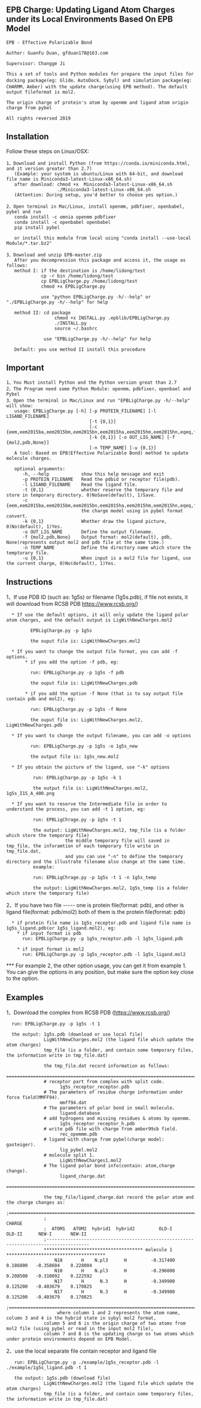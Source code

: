 EPB Charge: Updating Ligand Atom Charges under its Local Environments Based On EPB Model
----------------------------------------------------------------------------------------
    EPB - Effective Polarizable Bond

    Author: GuanFu Duan, gfduan178@163.com

    Supervisor: Changge Ji

    This a set of tools and Python modules for prepare the input files for docking package(eg: Glide、AutoDock、Sybyl) and simulation package(eg: CHARMM、Amber) with the update charge(using EPB method). The default output fileformat is mol2.

    The origin charge of protein's atom by openmm and ligand atom origin charge from pybel

    All rights reversed 2019

Installation
------------
Follow these steps on Linux/OSX:

    1、Download and install Python (from https://conda.io/miniconda.html, and it version greater than 2.7)
       (Example: your system is ubuntu/Linux with 64-bit, and download file name is Miniconda3-latest-Linux-x86_64.sh)
       after download: chmod +x  Miniconda3-latest-Linux-x86_64.sh
                       ./Miniconda3-latest-Linux-x86_64.sh
       (Attention: During setup, you'd better to choose yes option.)
       
    2、Open terminal in Mac/Linux, install openmm, pdbfixer, openbabel, pybel and run
       conda install -c omnia openmm pdbfixer
       conda install -c openbabel openbabel
       pip install pybel
       
       or install this module from local using "conda install --use-local Module/*.tar.bz2"
       
    3、Download and unzip EPB-master.zip
       After you decompression this package and access it, the usage as follows:
       method I: if the destination is /home/lidong/test
                 cp -r bin /home/lidong/test
                 cp EPBLigCharge.py /home/lidong/test
                 chmod +x EPBLigCharge.py

                 use "python EPBLigCharge.py -h/--help" or "./EPBLigCharge.py -h/--help" for help
    
       method II: cd package
                      chmod +x INSTALL.py .epblib/EPBLigCharge.py
                      ./INSTALL.py
                      source ~/.bashrc

                  use "EPBLigCharge.py -h/--help" for help
       
       Default: you use method II install this procedure

Important
---------
    1、You Must install Python and the Python version great than 2.7
    2、The Program need some Python Module: openmm、pdbfixer、openbael and Pybel
    3、Open the terminal in Mac/Linux and run "EPBLigCharge.py -h/--help" will show:
       usage: EPBLigCharge.py [-h] [-p PROTEIN_FILENAME] [-l LIGAND_FILENAME] 
                                   [-t {0,1}]
                                   [-c {eem,eem2015ba,eem2015bm,eem2015bn,eem2015ha,eem2015hm,eem2015hn,eqeq,fromfile,gasteiger..}]
                                   [-k {0,1}] [-o OUT_LIG_NAME] [-f {mol2,pdb,None}]
                                   [-n TEMP_NAME] [-u {0,1}]
       A tool: Based on EPB(Effective Polarizable Bond) method to update molecule charges.

       optional arguments:
          -h, --help            show this help message and exit
          -p PROTEIN_FILENAME   Read the pdbid or receptor file(pdb).
          -l LIGAND_FILENAME    Read the ligand file.
          -t {0,1}              whether reserve the temporary file and store in temporary directory. 0)NoSave(default), 1)Save.
          -c                    {eem,eem2015ba,eem2015bm,eem2015bn,eem2015ha,eem2015hm,eem2015hn,eqeq,fromfile,gasteiger...}
                                the charge model using in pybel format convert.
          -k {0,1}              Whether draw the ligand picture, 0)No(default), 1)Yes.
          -o OUT_LIG_NAME       Define the output filename.
          -f {mol2,pdb,None}    Output format: mol2(default), pdb, None(represents output mol2 and pdb file at the same time.)
          -n TEMP_NAME          Define the directory name which store the temptorary file.
          -u {0,1}              When input is a mol2 file for ligand, use the current charge, 0)No(default), 1)Yes.

Instructions
------------
   1、If use PDB ID (such as: 1g5s) or filename (1g5s.pdb), if file not exists, it will download from RCSB PDB https://www.rcsb.org/)
      
      * If use the default options, it will only update the ligand polar atom charges, and the default output is LigWithNewCharges.mol2 
        
             EPBLigCharge.py -p 1g5s
                                    
             the ouput file is: LigWithNewCharges.mol2
             
      * If you want to change the output file format, you can add -f options.
           * if you add the option -f pdb, eg:
        
             run: EPBLigCharge.py -p 1g5s -f pdb
        
             the ouput file is: LigWithNewCharges.pdb
             
           * if you add the option -f None (that is to say output file contain pdb and mol2), eg:
        
             run: EPBLigCharge.py -p 1g5s -f None
        
             the ouput file is: LigWithNewCharges.mol2, LigWithNewCharges.pdb
             
      * If you want to change the output filename, you can add -o options

             run: EPBLigCharge.py -p 1g5s -o 1g5s_new
       
             the output file is: 1g5s_new.mol2
      
      * If you obtain the picture of the ligand, use "-k" options
      
              run: EPBLigCharge.py -p 1g5s -k 1
              
              the output file is: LigWithNewCharges.mol2, 1g5s_I15_A_400.png
       
      * If you want to reserve the Intermediate file in order to understand the process, you can add -t 1 option, eg:
   
              run: EPBLigChrage.py -p 1g5s -t 1

              the output: LigWithNewCharges.mol2, tmp_file (is a folder which store the temporary file)
                          the middle temporary file will saved in tmp_file, the inforamtion of each temporary file write in tmp_file.dat,
                          and you can use "-n" to define the temporary directory and the illustrate filename also change at the same time.
              example:
              
              run: EPBLigChrage.py -p 1g5s -t 1 -n 1g5s_temp
                                    
              the output: LigWithNewCharges.mol2, 1g5s_temp (is a folder which store the temporary file)
   
   2、If you have two file ----- one is protein file(format: pdb), and other is ligand file(format: pdb/mol2)
                                 both of them is the protein file(format: pdb)
   
      * if protein file name is 1g5s_receptor.pdb and ligand file name is 1g5s_ligand.pdb(or 1g5s_ligand.mol2), eg:
        * if input format is pdb 
          run: EPBLigCharge.py -p 1g5s_receptor.pdb -l 1g5s_ligand.pdb
        
        * if input format is mol2
          run: EPBLigCharge.py -p 1g5s_receptor.pdb -l 1g5s_ligand.mol2
      
   *** For example 2, the other option usage, you can get it from example 1.
       You can give the options in any position, but make sure the option key close to the option.

Examples
--------
   1、Download the complex from RCSB PDB (https://www.rcsb.org/)
   
      run: EPBLigCharge.py -p 1g5s -t 1
                                    
      the output: 1g5s.pdb (download or use local file)
                  LigWithNewCharges.mol2 (the ligand file which update the atom charges)
                  tmp_file (is a folder, and contain some temporary files, the information write in tmp_file.dat)
                  
                  the tmp_file.dat record information as follows:
                  ==========================================================================
                  # receptor part from complex with split code.
                        1g5s_receptor_receptor.pdb
                  # The parameters of residue charge information under force field(MMFF94).
                        mmff94.dat
                  # The parameters of polar bond in small molecule.
                        ligand.database
                  # add hydrogens and missing residues & atoms by openmm.
                        1g5s_receptor_receptor_h.pdb
                  # write pdb file with charge from amber99sb field.
                        rec_opemmm.pdb
                  # ligand with charge from pybel(charge model: gasteiger).
                        lig_pybel.mol2
                  # molecule split 1.
                        LigWithNewCharges1.mol2
                  # The ligand polar bond info(contain: atom,charge change).
                        ligand_charge.dat
                  ==========================================================================
                  
                  the tmp_file/ligand_charge.dat record the polar atom and the charge changes as:
                  ;======================================================================================
                  ;                                                           CHARGE
                  ;  ATOM1   ATOM2  hybrid1  hybrid2         OLD-I      OLD-II      NEW-I       NEW-II
                  ;--------------------------------------------------------------------------------------
                  ************************************* molecule 1 *************************************
                      N18       H    N.pl3      H         -0.317400    0.186800   -0.358604    0.228004
                      N10       H    N.pl3      H         -0.296000    0.208500   -0.310092    0.222592
                      N17       H      N.3      H         -0.349900    0.125200   -0.403679    0.170825
                      N17       H      N.3      H         -0.349900    0.125200   -0.403679    0.170825
                  ;======================================================================================
                       where column 1 and 2 represents the atom name, column 3 and 4 is the hybrid state in sybyl mol2 format,
                  column 5 and 6 is the origin charge of two atoms from mol2 file (using pybel or read in the input mol2 file),
                  column 7 and 8 is the updating charge os two atoms which under protein environments depend on EPB Model.
                  
                  
   2、use the local separate file contain receptor and ligand file
   
       run: EPBLigCharge.py -p ./example/1g5s_receptor.pdb -l ./example/1g5s_ligand.pdb -t 1
       
       the output: 1g5s.pdb (download file)
                  LigWithNewCharges.mol2 (the ligand file which update the atom charges)
                  tmp_file (is a folder, and contain some temporary files, the information write in tmp_file.dat)
